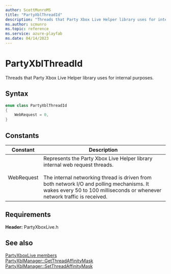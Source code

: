 ```yaml
---
author: ScottMunroMS
title: "PartyXblThreadId"
description: "Threads that Party Xbox Live Helper library uses for internal purposes."
ms.author: scmunro
ms.topic: reference
ms.service: azure-playfab
ms.date: 04/14/2023
---
```


# PartyXblThreadId  

Threads that Party Xbox Live Helper library uses for internal purposes.    

## Syntax  
  
```cpp
enum class PartyXblThreadId    
{  
    WebRequest = 0,  
}  
```  
  
## Constants  
  
| Constant | Description |
| --- | --- |
| WebRequest | Represents the Party Xbox Live Helper library internal web request threads.<br/><br/> The internal networking thread is driven from both network I/O and polling mechanisms. It wakes every 50 to 100 milliseconds or whenever network traffic is received. |  
  
  
## Requirements  
  
**Header:** PartyXboxLive.h
  
## See also  
[PartyXboxLive members](../partyxboxlive_members.md)  
[PartyXblManager::GetThreadAffinityMask](../classes/PartyXblManager/methods/partyxblmanager_getthreadaffinitymask.md)  
[PartyXblManager::SetThreadAffinityMask](../classes/PartyXblManager/methods/partyxblmanager_setthreadaffinitymask.md)
  
  
